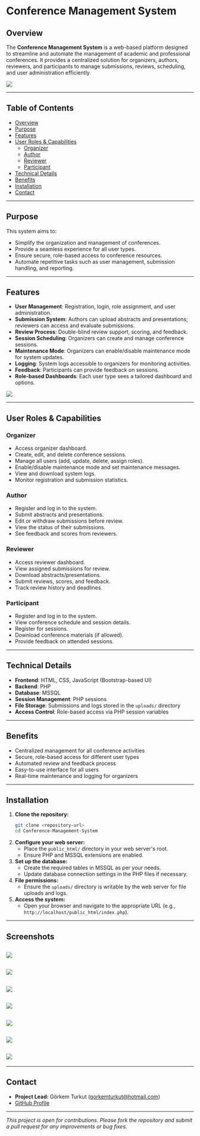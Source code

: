 # Conference Management System

## Overview

The **Conference Management System** is a web-based platform designed to streamline and automate the management of academic and professional conferences. It provides a centralized solution for organizers, authors, reviewers, and participants to manage submissions, reviews, scheduling, and user administration efficiently.

![](Screenshots/1.png)

---

## Table of Contents

- [Overview](#overview)
- [Purpose](#purpose)
- [Features](#features)
- [User Roles & Capabilities](#user-roles--capabilities)
  - [Organizer](#organizer)
  - [Author](#author)
  - [Reviewer](#reviewer)
  - [Participant](#participant)
- [Technical Details](#technical-details)
- [Benefits](#benefits)
- [Installation](#installation)
- [Contact](#contact)

---

## Purpose

This system aims to:

- Simplify the organization and management of conferences.
- Provide a seamless experience for all user types.
- Ensure secure, role-based access to conference resources.
- Automate repetitive tasks such as user management, submission handling, and reporting.

---

## Features

- **User Management**: Registration, login, role assignment, and user administration.
- **Submission System**: Authors can upload abstracts and presentations; reviewers can access and evaluate submissions.
- **Review Process**: Double-blind review support, scoring, and feedback.
- **Session Scheduling**: Organizers can create and manage conference sessions.
- **Maintenance Mode**: Organizers can enable/disable maintenance mode for system updates.
- **Logging**: System logs accessible to organizers for monitoring activities.
- **Feedback**: Participants can provide feedback on sessions.
- **Role-based Dashboards**: Each user type sees a tailored dashboard and options.

![](Screenshots/2.png)

---

## User Roles & Capabilities

### Organizer

- Access organizer dashboard.
- Create, edit, and delete conference sessions.
- Manage all users (add, update, delete, assign roles).
- Enable/disable maintenance mode and set maintenance messages.
- View and download system logs.
- Monitor registration and submission statistics.

### Author

- Register and log in to the system.
- Submit abstracts and presentations.
- Edit or withdraw submissions before review.
- View the status of their submissions.
- See feedback and scores from reviewers.

### Reviewer

- Access reviewer dashboard.
- View assigned submissions for review.
- Download abstracts/presentations.
- Submit reviews, scores, and feedback.
- Track review history and deadlines.

### Participant

- Register and log in to the system.
- View conference schedule and session details.
- Register for sessions.
- Download conference materials (if allowed).
- Provide feedback on attended sessions.

---

## Technical Details

- **Frontend**: HTML, CSS, JavaScript (Bootstrap-based UI)
- **Backend**: PHP
- **Database**: MSSQL
- **Session Management**: PHP sessions
- **File Storage**: Submissions and logs stored in the `uploads/` directory
- **Access Control**: Role-based access via PHP session variables

---

## Benefits

- Centralized management for all conference activities
- Secure, role-based access for different user types
- Automated review and feedback process
- Easy-to-use interface for all users
- Real-time maintenance and logging for organizers

---

## Installation

1. **Clone the repository:**
   ```bash
   git clone <repository-url>
   cd Conference-Management-System
   ```
2. **Configure your web server:**
   - Place the `public_html/` directory in your web server's root.
   - Ensure PHP and MSSQL extensions are enabled.
3. **Set up the database:**
   - Create the required tables in MSSQL as per your needs.
   - Update database connection settings in the PHP files if necessary.
4. **File permissions:**
   - Ensure the `uploads/` directory is writable by the web server for file uploads and logs.
5. **Access the system:**
   - Open your browser and navigate to the appropriate URL (e.g., `http://localhost/public_html/index.php`).

---

## Screenshots

![](Screenshots/3.png)
---
![](Screenshots/4.png)
---
![](Screenshots/5.png)
---
![](Screenshots/6.png)
---
![](Screenshots/7.png)
---
![](Screenshots/8.png)
---
![](Screenshots/8.png)
---
---

## Contact

- **Project Lead:** Görkem Turkut ([gorkemturkut@hotmail.com](mailto:gorkemturkut@hotmail.com))
- [GitHub Profile](https://github.com/gorkemturkut57)

---

_This project is open for contributions. Please fork the repository and submit a pull request for any improvements or bug fixes._

